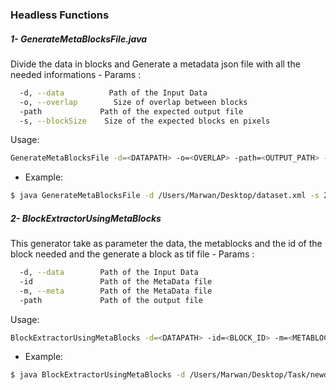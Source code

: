 ### Headless Functions

##### 1- GenerateMetaBlocksFile.java
Divide the data in blocks and Generate a metadata json file with all the needed informations 
    - Params :
```sh
  -d, --data          Path of the Input Data
  -o, --overlap        Size of overlap between blocks
  -path             Path of the expected output file
  -s, --blockSize    Size of the expected blocks en pixels
```

Usage: 
```sh
GenerateMetaBlocksFile -d=<DATAPATH> -o=<OVERLAP> -path=<OUTPUT_PATH> -s=<BLOCK_SIZE>
```
- Example:
```sh
$ java GenerateMetaBlocksFile -d /Users/Marwan/Desktop/dataset.xml -s 200 -o 20 -path /Users/Marwan/Desktop/
```


##### 2- BlockExtractorUsingMetaBlocks
This generator take as parameter the data, the metablocks and the id of the block needed and the generate a block as tif file
    - Params :
```sh
  -d, --data        Path of the Input Data
  -id               Path of the MetaData file
  -m, --meta        Path of the MetaData file
  -path             Path of the output file 
```

Usage: 
```sh
BlockExtractorUsingMetaBlocks -d=<DATAPATH> -id=<BLOCK_ID> -m=<METABLOCKS_PATH> -path=<OUTPUT_PATH>
```
- Example:
```sh
$ java BlockExtractorUsingMetaBlocks -d /Users/Marwan/Desktop/Task/newdata/dataset.xml -m /Users/Marwan/Desktop/Task/newdata/METADATA.json -id 3 -path /Users/Marwan/Desktop/Task/newdata/
```



